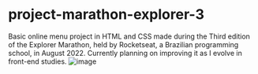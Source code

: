 # project-marathon-explorer-3
Basic online menu project in HTML and CSS made during the Third edition of the Explorer Marathon, held by Rocketseat, a Brazilian programming school, in August 2022. Currently planning on improving it as I evolve in front-end studies.
![image](https://user-images.githubusercontent.com/105138577/185838826-4e5e5cf4-cb72-4176-a2e2-f9d2149d3ab3.png)
